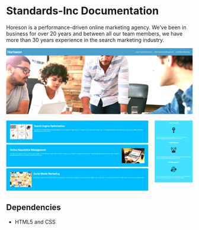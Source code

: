 # Standards-Inc Documentation

Horeson is a performance-driven online marketing agency. We’ve been in business for over 20 years and between all our team members, we have more than 30 years experience in the search marketing industry.

![my screenshot](https://github.com/NickFS/H1-Standards-Inc/blob/master/Develop/assets/images/Horiseon-1.PNG)

![my screenshot](https://github.com/NickFS/H1-Standards-Inc/blob/master/Develop/assets/images/Horiseon-2.PNG)


## Dependencies
* HTML5 and CSS

